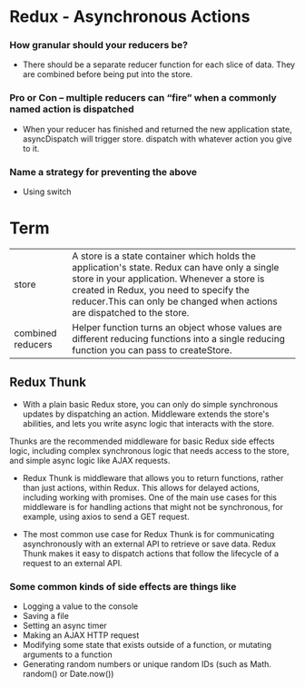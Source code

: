 # Redux - Asynchronous Actions

### How granular should your reducers be?
- There should be a separate reducer function for each slice of data. They are combined before being put into the store.

### Pro or Con – multiple reducers can “fire” when a commonly named action is dispatched
- When your reducer has finished and returned the new application state, asyncDispatch will trigger store. dispatch with whatever action you give to it. 

### Name a strategy for preventing the above
- Using switch

# Term

|    |  |
| ----------- | ----------- |
| store     |  A store is a state container which holds the application's state. Redux can have only a single store in your application. Whenever a store is created in Redux, you need to specify the reducer.This can only be changed when actions are dispatched to the store.    |
| combined reducers      |   Helper function turns an object whose values are different reducing functions into a single reducing function you can pass to createStore.   |

## Redux Thunk
- With a plain basic Redux store, you can only do simple synchronous updates by dispatching an action. Middleware extends the store's abilities, and lets you write async logic that interacts with the store.

Thunks are the recommended middleware for basic Redux side effects logic, including complex synchronous logic that needs access to the store, and simple async logic like AJAX requests.

- Redux Thunk is middleware that allows you to return functions, rather than just actions, within Redux. This allows for delayed actions, including working with promises. One of the main use cases for this middleware is for handling actions that might not be synchronous, for example, using axios to send a GET request.

- The most common use case for Redux Thunk is for communicating asynchronously with an external API to retrieve or save data. Redux Thunk makes it easy to dispatch actions that follow the lifecycle of a request to an external API.

### Some common kinds of side effects are things like
- Logging a value to the console
- Saving a file
- Setting an async timer
- Making an AJAX HTTP request
- Modifying some state that exists outside of a function, or mutating arguments to a function
- Generating random numbers or unique random IDs (such as Math. random() or Date.now())

